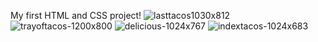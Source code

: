 My first HTML and CSS project!
![lasttacos1030x812](https://github.com/RutuGugwad/HTML-and-CSS/assets/155225625/c623ffb4-abed-40fb-90a2-9bc76ec518c7)
![trayoftacos-1200x800](https://github.com/RutuGugwad/HTML-and-CSS/assets/155225625/01f39b45-c96d-42f8-8004-e65db8c6e0fd)
![delicious-1024x767](https://github.com/RutuGugwad/HTML-and-CSS/assets/155225625/8733924c-d837-4998-bd58-3cd79b9d3770)
![indextacos-1024x683](https://github.com/RutuGugwad/HTML-and-CSS/assets/155225625/f84fc9f2-1851-4173-b879-12a311cb4f3a)
